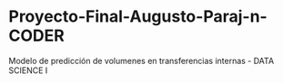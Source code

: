 # Proyecto-Final-Augusto-Paraj-n-CODER
Modelo de predicción de volumenes en transferencias internas - DATA SCIENCE I
